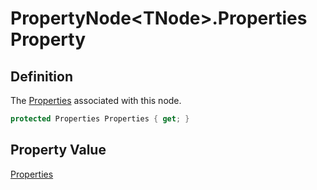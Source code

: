 # PropertyNode&lt;TNode&gt;.Properties Property
## Definition

The [Properties](MrKWatkins.Ast.Properties.md) associated with this node.

```c#
protected Properties Properties { get; }
```

## Property Value

[Properties](MrKWatkins.Ast.Properties.md)
